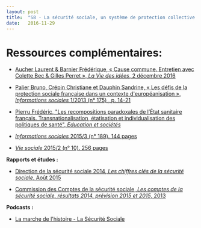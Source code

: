 ```yaml
---
layout: post
title:  "S8 - La sécurité sociale, un système de protection collective ?"
date:   2016-11-29
---
```

# Ressources complémentaires:

- [Aucher Laurent & Barnier Frédérique, « Cause commune. Entretien avec Colette Bec & Gilles Perret », *La Vie des idées*, 2 décembre 2016](http://www.laviedesidees.fr/Cause-commune.html)

- [Palier Bruno, Crépin Christiane et Dauphin Sandrine, « Les défis de la protection sociale française dans un contexte d'européanisation », *Informations sociales* 1/2013 (n° 175) , p. 14-21](www.cairn.info/revue-informations-sociales-2013-1-page-14.htm)

- [Pierru Frédéric, "Les recompositions paradoxales de l’État sanitaire français. Transnationalisation, étatisation et individualisation des politiques de santé", *Education et sociétés*](https://www.cairn.info/revue-education-et-societes-2012-2-page-107.htm)

- [*Informations sociales* 2015/3 (n° 189). 144 pages](http://www.cairn.info/revue-informations-sociales-2015-3.htm)

- [*Vie sociale* 2015/2 (n° 10). 256 pages](http://www.cairn.info/revue-vie-sociale-2015-2.htm)

**Rapports et études :**

- [Direction de la sécurité sociale 2014, *Les chiffres clés de la sécurité sociale*, Août 2015](http://www.securite-sociale.fr/IMG/pdf/chiffres_cles_2015_web.pdf)

- [Commission des Comptes de la sécurité sociale, *Les comptes de la sécurité sociale, résultats 2014, prévision 2015 et 2015*, 2013](http://www.securite-sociale.fr/Les-comptes-de-la-Securite-sociale-Resultats-2013-previsions-2014-et-2015-septembre-2014)

**Podcasts :**

- [La marche de l'histoire - La Sécurité Sociale](http://www.franceinter.fr/emission-la-marche-de-lhistoire-la-securite-sociale)
